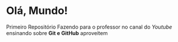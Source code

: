 # Olá, Mundo!
 Primeiro Repositório
Fazendo para o professor no canal do *Youtube* ensinando sobre **Git e GitHub** aproveitem
